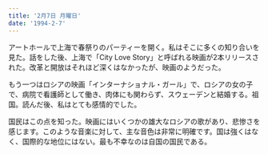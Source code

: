```yaml
---
title: '2月7日 月曜日'
date: '1994-2-7'
---
```

アートホールで上海で春祭りのパーティーを開く。私はそこに多くの知り合いを見た。話をした後、上海で「City Love Story」と呼ばれる映画が2本リリースされた。改革と開放はそれほど深くはなかったが、映画のようだった。

もう一つはロシアの映画「インターナショナル・ガール」で、ロシアの女の子で、病院で看護師として働き、肉体にも関わらず、スウェーデンと結婚する。祖国。読んだ後、私はとても感情的でした。

国民はこの点を知った。映画にはいくつかの雄大なロシアの歌があり、悲惨さを感じます。このような音楽に対して、主な音色は非常に明確です。国は強くはなく、国際的な地位にはない。最も不幸なのは自国の国民である。